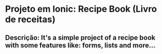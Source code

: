 # Projeto em Ionic: Recipe Book (Livro de receitas)

## Descrição: It's a simple project of a recipe book with some features like: forms, lists and more...
